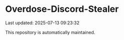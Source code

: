 # Overdose-Discord-Stealer

Last updated: 2025-07-13 09:23:32

This repository is automatically maintained.
